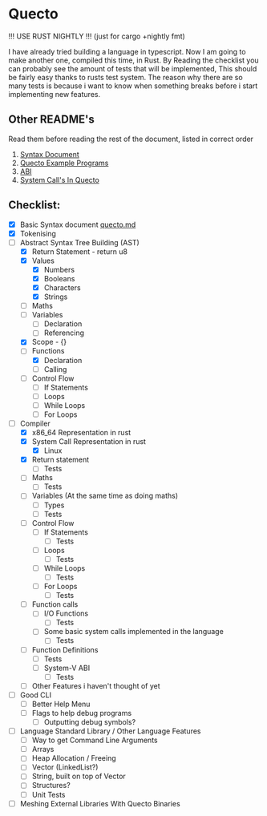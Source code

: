 # Quecto
!!! USE RUST NIGHTLY !!! (just for cargo +nightly fmt)

I have already tried building a language in typescript.
Now I am going to make another one, compiled this time, in Rust.
By Reading the checklist you can probably see the amount of tests that will be implemented,
This should be fairly easy thanks to rusts test system. The reason why there are so many
tests is because i want to know when something breaks before i start implementing new 
features.

## Other README's
Read them before reading the rest of the document, listed in correct order
1. [Syntax Document](quecto.md)
2. [Quecto Example Programs](example_programs.md)
3. [ABI](ABI.md)
4. [System Call's In Quecto](syscalls.md)

## Checklist:
- [x] Basic Syntax document [quecto.md](quecto.md)
- [x] Tokenising
- [ ] Abstract Syntax Tree Building (AST)
  - [x] Return Statement - return u8
  - [x] Values
    - [x] Numbers
    - [x] Booleans
    - [x] Characters
    - [x] Strings
  - [ ] Maths
  - [ ] Variables
    - [ ] Declaration
    - [ ] Referencing
  - [x] Scope - {}
  - [ ] Functions
    - [x] Declaration
    - [ ] Calling
  - [ ] Control Flow
    - [ ] If Statements
    - [ ] Loops
    - [ ] While Loops
    - [ ] For Loops
- [ ] Compiler
  - [x] x86_64 Representation in rust
  - [x] System Call Representation in rust
    - [x] Linux
  - [x] Return statement
    - [ ] Tests
  - [ ] Maths
    - [ ] Tests
  - [ ] Variables (At the same time as doing maths)
    - [ ] Types
    - [ ] Tests
  - [ ] Control Flow
    - [ ] If Statements
      - [ ] Tests
    - [ ] Loops
      - [ ] Tests
    - [ ] While Loops
      - [ ] Tests
    - [ ] For Loops
      - [ ] Tests
  - [ ] Function calls
    - [ ] I/O Functions
      - [ ] Tests
    - [ ] Some basic system calls implemented in the language
      - [ ] Tests
  - [ ] Function Definitions
    - [ ] Tests
    - [ ] System-V ABI
      - [ ] Tests
  - [ ] Other Features i haven't thought of yet
- [ ] Good CLI
  - [ ] Better Help Menu
  - [ ] Flags to help debug programs
    - [ ] Outputting debug symbols?
- [ ] Language Standard Library / Other Language Features
  - [ ] Way to get Command Line Arguments
  - [ ] Arrays
  - [ ] Heap Allocation / Freeing
  - [ ] Vector (LinkedList?)
  - [ ] String, built on top of Vector
  - [ ] Structures?
  - [ ] Unit Tests
- [ ] Meshing External Libraries With Quecto Binaries